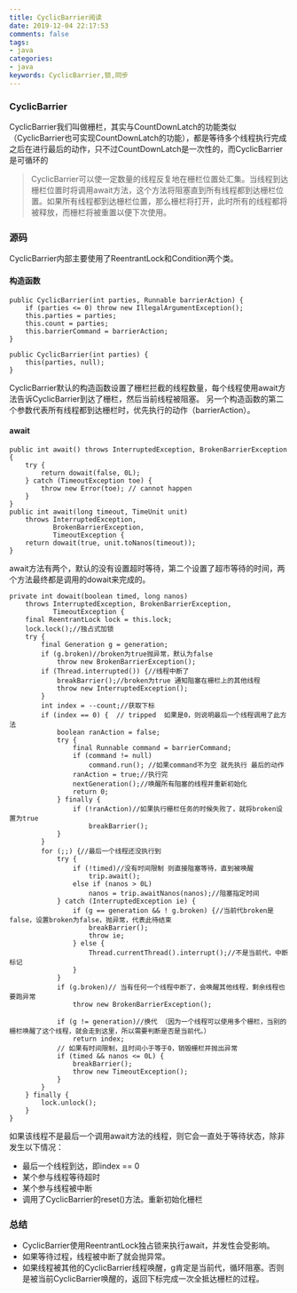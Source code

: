 ```yaml
---
title: CyclicBarrier阅读 
date: 2019-12-04 22:17:53
comments: false
tags: 
- java
categories: 
- java
keywords: CyclicBarrier,锁,同步
---
```


### CyclicBarrier

CyclicBarrier我们叫做栅栏，其实与CountDownLatch的功能类似（CyclicBarrier也可实现CountDownLatch的功能），都是等待多个线程执行完成之后在进行最后的动作，只不过CountDownLatch是一次性的，而CyclicBarrier是可循环的

> CyclicBarrier可以使一定数量的线程反复地在栅栏位置处汇集。当线程到达栅栏位置时将调用await方法，这个方法将阻塞直到所有线程都到达栅栏位置。如果所有线程都到达栅栏位置，那么栅栏将打开，此时所有的线程都将被释放，而栅栏将被重置以便下次使用。

### 源码

CyclicBarrier内部主要使用了ReentrantLock和Condition两个类。

#### 构造函数

```
public CyclicBarrier(int parties, Runnable barrierAction) {
    if (parties <= 0) throw new IllegalArgumentException();
    this.parties = parties;
    this.count = parties;
    this.barrierCommand = barrierAction;
}

public CyclicBarrier(int parties) {
    this(parties, null);
}
```

CyclicBarrier默认的构造函数设置了栅栏拦截的线程数量，每个线程使用await方法告诉CyclicBarrier到达了栅栏，然后当前线程被阻塞。
另一个构造函数的第二个参数代表所有线程都到达栅栏时，优先执行的动作（barrierAction）。

#### await

```
public int await() throws InterruptedException, BrokenBarrierException {
    try {
        return dowait(false, 0L);
    } catch (TimeoutException toe) {
        throw new Error(toe); // cannot happen
    }
}
public int await(long timeout, TimeUnit unit)
    throws InterruptedException,
           BrokenBarrierException,
           TimeoutException {
    return dowait(true, unit.toNanos(timeout));
}
```

await方法有两个，默认的没有设置超时等待，第二个设置了超市等待的时间，两个方法最终都是调用的dowait来完成的。

```
private int dowait(boolean timed, long nanos)
    throws InterruptedException, BrokenBarrierException,
           TimeoutException {
    final ReentrantLock lock = this.lock;
    lock.lock();//独占式加锁
    try {
        final Generation g = generation;
        if (g.broken)//broken为true抛异常，默认为false
            throw new BrokenBarrierException();
        if (Thread.interrupted()) {//线程中断了
            breakBarrier();//broken为true 通知阻塞在栅栏上的其他线程
            throw new InterruptedException();
        }
        int index = --count;//获取下标
        if (index == 0) {  // tripped  如果是0，则说明最后一个线程调用了此方法
            boolean ranAction = false;
            try {
                final Runnable command = barrierCommand;
                if (command != null)
                    command.run(); //如果command不为空 就先执行 最后的动作
                ranAction = true;//执行完
                nextGeneration();//唤醒所有阻塞的线程并重新初始化
                return 0;
            } finally {
                if (!ranAction)//如果执行栅栏任务的时候失败了，就将broken设置为true
                    breakBarrier();
            }
        }
        for (;;) {//最后一个线程还没执行到
            try {
                if (!timed)//没有时间限制 则直接阻塞等待，直到被唤醒
                    trip.await();
                else if (nanos > 0L)
                    nanos = trip.awaitNanos(nanos);//阻塞指定时间
            } catch (InterruptedException ie) {
                if (g == generation && ! g.broken) {//当前代broken是false，设置broken为false，抛异常，代表此待结束
                    breakBarrier();
                    throw ie;
                } else {
                    Thread.currentThread().interrupt();//不是当前代，中断标记
                }
            }
            if (g.broken)// 当有任何一个线程中断了，会唤醒其他线程，剩余线程也要跑异常
                throw new BrokenBarrierException();

            if (g != generation)//换代 （因为一个线程可以使用多个栅栏，当别的栅栏唤醒了这个线程，就会走到这里，所以需要判断是否是当前代。）
                return index;
            // 如果有时间限制，且时间小于等于0，销毁栅栏并抛出异常
            if (timed && nanos <= 0L) {
                breakBarrier();
                throw new TimeoutException();
            }
        }
    } finally {
        lock.unlock();
    }
}
```

如果该线程不是最后一个调用await方法的线程，则它会一直处于等待状态，除非发生以下情况：

- 最后一个线程到达，即index == 0
- 某个参与线程等待超时
- 某个参与线程被中断
- 调用了CyclicBarrier的reset()方法。重新初始化栅栏

### 总结

- CyclicBarrier使用ReentrantLock独占锁来执行await，并发性会受影响。
- 如果等待过程，线程被中断了就会抛异常。
- 如果线程被其他的CyclicBarrier线程唤醒，g肯定是当前代，循环阻塞。否则是被当前CyclicBarrier唤醒的，返回下标完成一次全抵达栅栏的过程。
